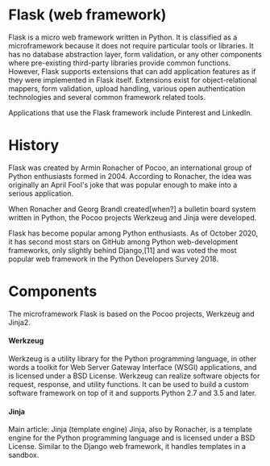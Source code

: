 # Flask (web framework)

Flask is a micro web framework written in Python. It is classified as a microframework because it does not require particular tools or libraries. It has no database abstraction layer, form validation, or any other components where pre-existing third-party libraries provide common functions. However, Flask supports extensions that can add application features as if they were implemented in Flask itself. Extensions exist for object-relational mappers, form validation, upload handling, various open authentication technologies and several common framework related tools.

Applications that use the Flask framework include Pinterest and LinkedIn.

# History

Flask was created by Armin Ronacher of Pocoo, an international group of Python enthusiasts formed in 2004. According to Ronacher, the idea was originally an April Fool's joke that was popular enough to make into a serious application.

When Ronacher and Georg Brandl created[when?] a bulletin board system written in Python, the Pocoo projects Werkzeug and Jinja were developed.

Flask has become popular among Python enthusiasts. As of October 2020, it has second most stars on GitHub among Python web-development frameworks, only slightly behind Django,[11] and was voted the most popular web framework in the Python Developers Survey 2018.

# Components

The microframework Flask is based on the Pocoo projects, Werkzeug and Jinja2.

#### Werkzeug
Werkzeug is a utility library for the Python programming language, in other words a toolkit for Web Server Gateway Interface (WSGI) applications, and is licensed under a BSD License. Werkzeug can realize software objects for request, response, and utility functions. It can be used to build a custom software framework on top of it and supports Python 2.7 and 3.5 and later.

#### Jinja
Main article: Jinja (template engine)
Jinja, also by Ronacher, is a template engine for the Python programming language and is licensed under a BSD License. Similar to the Django web framework, it handles templates in a sandbox.